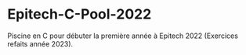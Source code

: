 # Epitech-C-Pool-2022

Piscine en C pour débuter la première année à Epitech 2022 (Exercices refaits année 2023).

